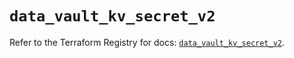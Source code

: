 # `data_vault_kv_secret_v2`

Refer to the Terraform Registry for docs: [`data_vault_kv_secret_v2`](https://registry.terraform.io/providers/hashicorp/vault/3.24.0/docs/data-sources/kv_secret_v2).
